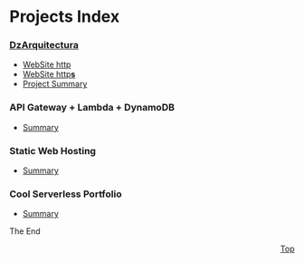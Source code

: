 <a id="top" />

# Projects Index

### [DzArquitectura](dz-arquitectura/reademe.md)
* [WebSite http](http://www.dzarquitectura.com)
* [WebSite http**s**](https://www.dzarquitectura.com)
* [Project Summary](dz-arquitectura/readme.md)

### API Gateway + Lambda + DynamoDB
* [Summary](api-gateway/readme.md)

### Static Web Hosting
* [Summary](static-web-hosting/readme.md)

### Cool Serverless Portfolio
* [Summary](serverless-portfolio/readme.md)


The End

<p align="right"><a href="#top">Top</a></p>